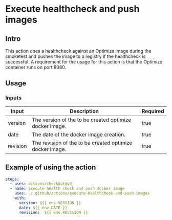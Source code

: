 # Execute healthcheck and push images

## Intro

This action does a healthcheck against an Optimize image during the smoketest and pushes the image to a registry if the healthcheck is successful.
A requirement for the usage for this action is that the Optimize container runs on port 8080. 

## Usage

### Inputs

| Input      | Description                                                | Required | 
| ---------- | ---------------------------------------------------------- | -------- | 
| version    | The version of the to be created optimize docker image.    | true     |   
| date       | The date of the docker image creation.                     | true     | 
| revision   | The revision of the to be created optimize docker image.   | true     | 

## Example of using the action

```yaml
steps:
  - uses: actions/checkout@v3
  - name: Execute health check and push docker image
    uses: ./.github/actions/execute-healthcheck-and-push-images
    with:
      version: ${{ env.VERSION }}
      date: ${{ env.DATE }}
      revision:  ${{ env.REVISION }}
```
